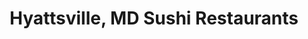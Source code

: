 ---
layout: city
title: Hyattsville, MD Sushi Restaurants
permalink: /maryland/hyattsville/
stateAbbr: MD
stateName: Maryland
cityName: Hyattsville

---